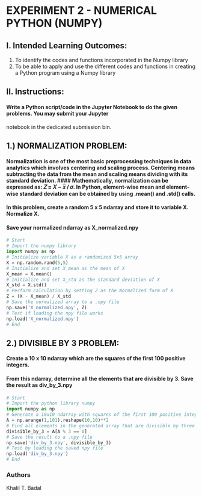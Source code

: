 # EXPERIMENT 2 - NUMERICAL PYTHON (NUMPY)
## I. Intended Learning Outcomes:
1. To identify the codes and functions incorporated in the Numpy library
2. To be able to apply and use the different codes and functions in creating a Python program using a Numpy library

## II. Instructions:
#### Write a Python script/code in the Jupyter Notebook to do the given problems. You may submit your Jupyter
notebook in the dedicated submission bin.

## 1.) NORMALIZATION PROBLEM:
#### Normalization is one of the most basic preprocessing techniques in data analytics which involves centering and scaling process. Centering means subtracting the data from the mean and scaling means dividing with its standard deviation. #### Mathematically, normalization can be expressed as: 𝑍 = 𝑋 − 𝑥̅ / 𝜎. In Python, element-wise mean and element-wise standard deviation can be obtained by using .mean() and .std() calls.
#### In this problem, create a random 5 x 5 ndarray and store it to variable X. Normalize X.
#### Save your normalized ndarray as X_normalized.npy

```python
# Start 
# Import the numpy library
import numpy as np
# Initialize variable X as a randomized 5x5 array
X = np.random.rand(5,5)
# Initialize and set X_mean as the mean of X
X_mean = X.mean()
# Initialize and set X_std as the standard deviation of X
X_std = X.std()
# Perform calculation by setting Z as the Normalized form of X
Z = (X - X_mean) / X_std
# Save the normalized array to a .npy file
np.save('X_normalized.npy', Z)
# Test if loading the npy file works
np.load('X_normalized.npy')
# End

```
## 2.) DIVISIBLE BY 3 PROBLEM: 
#### Create a 10 x 10 ndarray which are the squares of the first 100 positive integers.
#### From this ndarray, determine all the elements that are divisible by 3. Save the result as div_by_3.npy

```python
# Start
# Import the python library numpy
import numpy as np
# Generate a 10x10 ndarray with squares of the first 100 positive integers
A = np.arange(1,101).reshape(10,10)**2
# Find all elements in the generated array that are divisible by three
divisible_by_3 = A[A % 3 == 0]
# Save the result to a .npy file
np.save('div_by_3.npy', divisible_by_3)
# Test by loading the saved npy file
np.load('div_by_3.npy')
# End

```
### Authors
Khalil T. Badal

